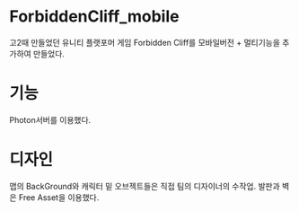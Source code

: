 # ForbiddenCliff_mobile
고2때 만들었던 유니티 플랫포머 게임 Forbidden Cliff를 모바일버전 + 멀티기능을 추가하여 만들었다.<br>

# 기능 
 Photon서버를 이용했다.
 
# 디자인
맵의 BackGround와 캐릭터 밑 오브젝트들은 직접 팀의 디자이너의 수작업.
발판과 벽은 Free Asset을 이용했다.
